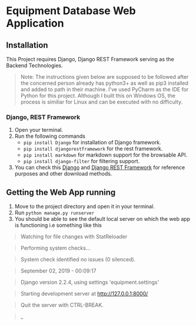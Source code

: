 # Equipment Database Web Application

## Installation

This Project requires Django, Django REST Framework serving as the Backend Technologies.

> Note: The instructions given below are supposed to be followed after the concerned person already has python3+ as well as pip3 installed and added to path in their machine. I've used PyCharm as the IDE for Python for this project. Although I built this on Windows OS, the process is similiar for Linux and can be executed with no difficulty.

### Django, REST Framework

1. Open your terminal.
2. Run the following commands 
   * ```pip install Django``` for installation of Django framework.
   * ```pip install djangorestframework``` for the rest framework.
   * ```pip install markdown``` for markdown support for the browsable API.
   * ```pip install django-filter``` for filtering support.
3. You can check this [Django](https://www.djangoproject.com/) and [Django REST Framework](https://www.django-rest-framework.org/) for reference purposes and other download methods.

## Getting the Web App running

1. Move to the project directory and open it in your terminal.
2. Run ```python manage.py runserver```
3. You should be able to see the default local server on which the web app is functioning i.e something like this

> Watching for file changes with StatReloader

> Performing system checks...

> System check identified no issues (0 silenced).

> September 02, 2019 - 00:09:17

> Django version 2.2.4, using settings 'equipment.settings'

> Starting development server at http://127.0.0.1:8000/

> Quit the server with CTRL-BREAK.

> _


                                 
                                 
